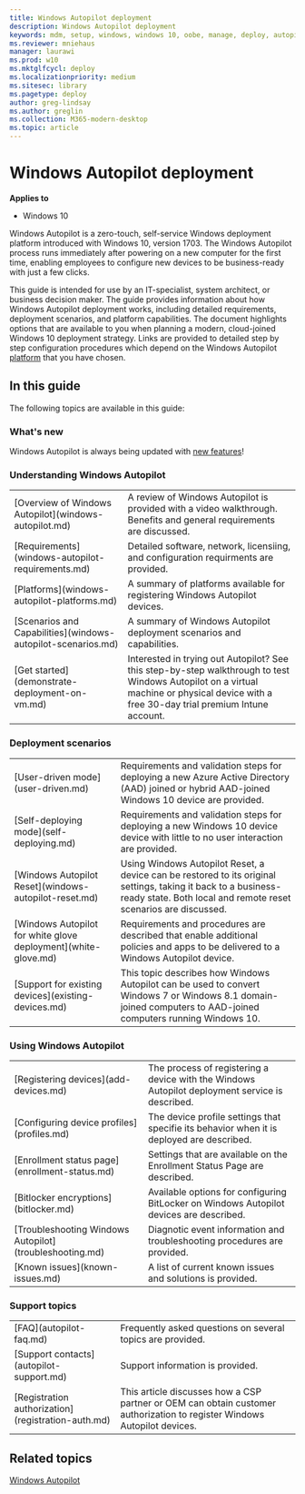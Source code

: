 ```yaml
---
title: Windows Autopilot deployment
description: Windows Autopilot deployment
keywords: mdm, setup, windows, windows 10, oobe, manage, deploy, autopilot, ztd, zero-touch, partner, msfb, intune
ms.reviewer: mniehaus
manager: laurawi
ms.prod: w10
ms.mktglfcycl: deploy
ms.localizationpriority: medium
ms.sitesec: library
ms.pagetype: deploy
author: greg-lindsay
ms.author: greglin
ms.collection: M365-modern-desktop
ms.topic: article
---
```



# Windows Autopilot deployment

**Applies to**

-   Windows 10

Windows Autopilot is a zero-touch, self-service Windows deployment platform introduced with Windows 10, version 1703. The Windows Autopilot process runs immediately after powering on a new computer for the first time, enabling employees to configure new devices to be business-ready with just a few clicks.  

This guide is intended for use by an IT-specialist, system architect, or business decision maker. The guide provides information about how Windows Autopilot deployment works, including detailed requirements, deployment scenarios, and platform capabilities. The document highlights options that are available to you when planning a modern, cloud-joined Windows 10 deployment strategy. Links are provided to detailed step by step configuration procedures which depend on the Windows Autopilot [platform](windows-autopilot-platforms.md) that you have chosen.

## In this guide

The following topics are available in this guide:

### What's new

Windows Autopilot is always being updated with [new features](windows-autopilot-whats-new.md)!

### Understanding Windows Autopilot

<table>
<tr><td>[Overview of Windows Autopilot](windows-autopilot.md)<td>A review of Windows Autopilot is provided with a video walkthrough. Benefits and general requirements are discussed.
<tr><td>[Requirements](windows-autopilot-requirements.md)<td>Detailed software, network, licensiing, and configuration requirments are provided.
<tr><td>[Platforms](windows-autopilot-platforms.md)<td>A summary of platforms available for registering Windows Autopilot devices.
<tr><td>[Scenarios and Capabilities](windows-autopilot-scenarios.md)<td>A summary of Windows Autopilot deployment scenarios and capabilities.
<tr><td>[Get started](demonstrate-deployment-on-vm.md)<td>Interested in trying out Autopilot? See this step-by-step walkthrough to test Windows Autopilot on a virtual machine or physical device with a free 30-day trial premium Intune account.
</table>

### Deployment scenarios

<table>
<tr><td>[User-driven mode](user-driven.md)<td>Requirements and validation steps for deploying a new Azure Active Directory (AAD) joined or hybrid AAD-joined Windows 10 device are provided.
<tr><td>[Self-deploying mode](self-deploying.md)<td>Requirements and validation steps for deploying a new Windows 10 device device with little to no user interaction are provided.
<tr><td>[Windows Autopilot Reset](windows-autopilot-reset.md)<td>Using Windows Autopilot Reset, a device can be restored to its original settings, taking it back to a business-ready state. Both local and remote reset scenarios are discussed.
<tr><td>[Windows Autopilot for white glove deployment](white-glove.md)<td>Requirements and procedures are described that enable additional policies and apps to be delivered to a Windows Autopilot device.
<tr><td>[Support for existing devices](existing-devices.md)<td>This topic describes how Windows Autopilot can be used to convert Windows 7 or Windows 8.1 domain-joined computers to AAD-joined computers running Windows 10.
</table>

### Using Windows Autopilot

<table>
<tr><td>[Registering devices](add-devices.md)<td>The process of registering a device with the Windows Autopilot deployment service is described.
<tr><td>[Configuring device profiles](profiles.md)<td>The device profile settings that specifie its behavior when it is deployed are described.
<tr><td>[Enrollment status page](enrollment-status.md)<td>Settings that are available on the Enrollment Status Page are described.
<tr><td>[Bitlocker encryptions](bitlocker.md)<td> Available options for configuring BitLocker on Windows Autopilot devices are described.
<tr><td>[Troubleshooting Windows Autopilot](troubleshooting.md)<td>Diagnotic event information and troubleshooting procedures are provided.
<tr><td>[Known issues](known-issues.md)<td>A list of current known issues and solutions is provided.
</table>

### Support topics

<table>
<tr><td>[FAQ](autopilot-faq.md)<td>Frequently asked questions on several topics are provided.
<tr><td>[Support contacts](autopilot-support.md)<td>Support information is provided.
<tr><td>[Registration authorization](registration-auth.md)<td>This article discusses how a CSP partner or OEM can obtain customer authorization to register Windows Autopilot devices.
</table>

## Related topics

[Windows Autopilot](https://www.microsoft.com/windowsforbusiness/windows-autopilot)